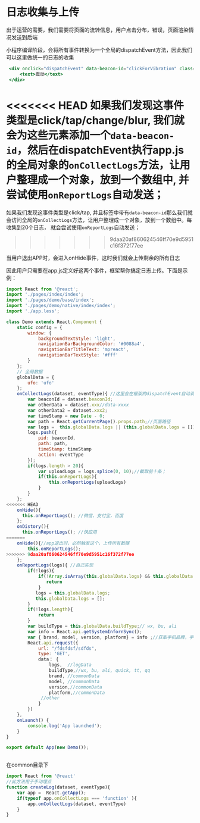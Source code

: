 # 日志收集与上传

出于运营的需要，我们需要将页面的流转信息，用户点击分布，错误，页面渲染情况发送到后端

小程序编译阶段，会将所有事件转换为一个全局的dispatchEvent方法，因此我们可以这里做统一的日志的收集

```jsx
 <div onclick="dispatchEvent" data-beacon-id="clickForVibration" class="item" data-click-uid="e1765" data-class-uid="c1321">
     <text>震动</text>
 </div>
```

<<<<<<< HEAD
如果我们发现这事件类型是click/tap/change/blur, 我们就会为这些元素添加一个`data-beacon-id`，然后在dispatchEvent执行app.js的全局对象的`onCollectLogs`方法，让用户整理成一个对象，放到一个数组中, 并尝试使用`onReportLogs`自动发送；
=======
如果我们发现这事件类型是click/tap, 并且标签中带有`data-beacon-id`那么我们就会访问全局的`onCollectLogs`方法，让用户整理成一个对象，放到一个数组中。每收集到20个日志， 就会尝试使用`onReportLogs`自动发送；
>>>>>>> 9daa20af860624546ff70e9d5951c16f372f77ee

当用户退出APP时，会进入onHide事件，这时我们就会上传剩余的所有日志

因此用户只需要在app.js定义好这两个事件，框架帮你搞定日志上传。下面是示例：

```jsx
import React from '@react';
import './pages/index/index';
import './pages/demo/base/index';
import './pages/demo/native/index/index';
import './app.less';

class Demo extends React.Component {
    static config = {
        window: {
            backgroundTextStyle: 'light',
            navigationBarBackgroundColor: '#0088a4',
            navigationBarTitleText: 'mpreact',
            navigationBarTextStyle: '#fff'
        }
    };
    // 全局数据
    globalData = {
        ufo: 'ufo'
    };
    onCollectLogs(dataset, eventType){ //这里会在框架的dispatchEvent自动调起，实现自动理点
        var beaconId = dataset.beaconId;
        var otherData = dataset.xxx//data-xxxx
        var otherData2 = dataset.xxx2;
        var timeStamp = new Date - 0;
        var path = React.getCurrentPage().props.path;//页面路径
        var logs =  this.globalData.logs || (this.globalData.logs = [])
        logs.push({
            pid: beaconId,
            path: path,
            timeStamp: timeStamp
            action: eventType
        });
        if(logs.length > 20){
            var uploadLogs = logs.splice(0, 10);//截取前十条；
            if(this.onReportLogs){
                this.onReportLogs(uploadLogs)
            }
        }
    };
<<<<<<< HEAD
    onHide(){
      this.onReportLogs(); //微信，支付宝，百度
    };
    onDistory(){
      this.onReportLogs(); //快应用
=======
    onHide(){//app退出时，必然触发这个，上传所有数据
        this.onReportLogs();
>>>>>>> 9daa20af860624546ff70e9d5951c16f372f77ee
    };
    onReportLogs(logs){ //自己实现
        if(!logs){
            if(!Array.isArray(this.globalData.logs) && this.globalData.logs.length == 0){
               return
            }
           logs = this.globalData.logs;
           this.globalData.logs = [];
        }
        if(!logs.length){
            return
        }
        var buildType = this.globalData.buildType;// wx, bu, ali
        var info = React.api.getSystemInfornSync();
        var { brand, model, version, platform} = info ;//获取手机品牌，手机型号， 微信版本号, 客户端平台;
        React.api.request({
            url: "/fdsfdsf/sdfds",
            type: 'GET',
            data： {
                logs,  //logData
                buildType,//wx, bu, ali, quick, tt, qq
                brand, //commonData
                model, //commonData
                version,//commonData
                platform,//commonData
             //other
            } 
        })
    }, 
    onLaunch() {
        console.log('App launched');
    }
}

export default App(new Demo());



```

在common目录下
```jsx
import React from '@react'
//此方法用于手动埋点
function createLog(dataset, eventType){
    var app =  React.getApp();
    if(typeof app.onCollectLogs === 'function' ){
        app.onCollectLogs(dataset, eventType)
    }
}
```

